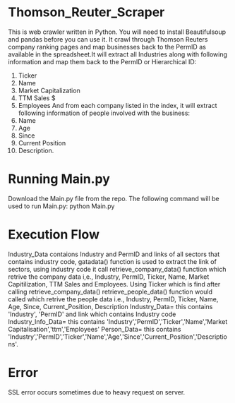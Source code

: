 # Thomson_Reuter_Scraper
This is web crawler written in Python. You will need to install Beautifulsoup and pandas before you can use it.
It crawl through Thomson Reuters company ranking pages and map businesses back to the PermID as available in the spreadsheet.It will extract all Industries along with following information and map them back to the PermID or Hierarchical ID:
1. Ticker
2. Name
3. Market Capitalization
4. TTM Sales $
5. Employees
And from each company listed in the index, it will extract following information of people involved with the business:
1. Name
2. Age
3. Since
4. Current Position
5. Description.

# Running Main.py
Download the Main.py file from the repo.
The following command will be used to run Main.py:
python Main.py

# Execution Flow
Industry_Data contaions Industry and PermID and links of all sectors that contains industry code, gatadata() function is used to extract the link of sectors, using industry code it call retrieve_company_data() function which retrive the company data i,e., Industry, PermID, Ticker, Name, Market Capitilization, TTM Sales and Employees. Using Ticker which is find after calling retrieve_company_data() retrieve_people_data() function would called which retrive the people data i.e., Industry, PermID, Ticker, Name, Age, Since, Current_Position, Description
Industry_Data= this contains 'Industry', 'PermID' and link which contains Industry code
Industry_Info_Data= this contains 'Industry','PermID','Ticker','Name','Market Capitalisation','ttm','Employees'
Person_Data= this contains 'Industry','PermID','Ticker','Name','Age','Since','Current_Position','Descriptions'.

# Error
SSL error occurs sometimes due to heavy request on server.
